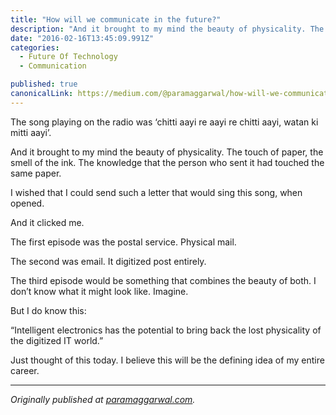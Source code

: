 ```yaml
---
title: "How will we communicate in the future?"
description: "And it brought to my mind the beauty of physicality. The touch of paper, the smell of the ink. The knowledge that the person who sent it had touched the same paper. The third episode would be…"
date: "2016-02-16T13:45:09.991Z"
categories: 
  - Future Of Technology
  - Communication

published: true
canonicalLink: https://medium.com/@paramaggarwal/how-will-we-communicate-in-the-future-ad4516550cb3
---
```


The song playing on the radio was ‘chitti aayi re aayi re chitti aayi, watan ki mitti aayi’.

And it brought to my mind the beauty of physicality. The touch of paper, the smell of the ink. The knowledge that the person who sent it had touched the same paper.

I wished that I could send such a letter that would sing this song, when opened.

And it clicked me.

The first episode was the postal service. Physical mail.

The second was email. It digitized post entirely.

The third episode would be something that combines the beauty of both. I don’t know what it might look like. Imagine.

But I do know this:

“Intelligent electronics has the potential to bring back the lost physicality of the digitized IT world.”

Just thought of this today. I believe this will be the defining idea of my entire career.

---

_Originally published at_ [_paramaggarwal.com_](http://paramaggarwal.com/post/16757655427/the-song-playing-on-the-radio-was-chitti-aayi-re)_._